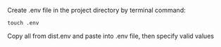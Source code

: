 Create .env file in the project directory 
by terminal command:

`touch .env`

Copy all from dist.env and paste into .env file, then specify valid values 